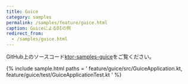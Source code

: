 ```yaml
---
title: Guice
category: samples
permalink: /samples/feature/guice.html
caption: GuiceによるDIの例
redirect_from:
  - /samples/guice.html
---
```


GitHub上のソースコード[ktor-samples-guice](https://github.com/ktorio/ktor-samples/tree/master/feature/guice)をご覧ください。

{% include sample.html paths = '
    feature/guice/src/GuiceApplication.kt,
    feature/guice/test/GuiceApplicationTest.kt
' %}

